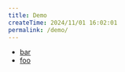 ```yaml
---
title: Demo
createTime: 2024/11/01 16:02:01
permalink: /demo/
---
```


- [bar](./bar.md)
- [foo](./foo.md)
